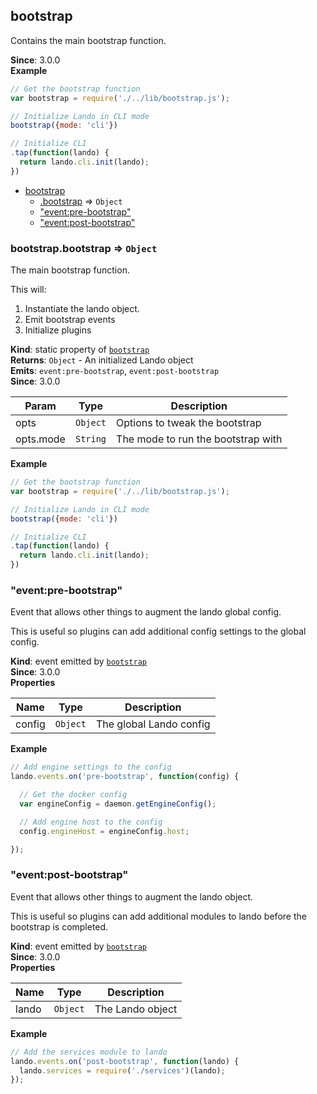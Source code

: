 <a name="module_bootstrap"></a>

## bootstrap
Contains the main bootstrap function.

**Since**: 3.0.0  
**Example**  
```js
// Get the bootstrap function
var bootstrap = require('./../lib/bootstrap.js');

// Initialize Lando in CLI mode
bootstrap({mode: 'cli'})

// Initialize CLI
.tap(function(lando) {
  return lando.cli.init(lando);
})
```

* [bootstrap](#module_bootstrap)
    * [.bootstrap](#module_bootstrap.bootstrap) ⇒ <code>Object</code>
    * ["event:pre-bootstrap"](#module_bootstrap.event_pre-bootstrap)
    * ["event:post-bootstrap"](#module_bootstrap.event_post-bootstrap)

<a name="module_bootstrap.bootstrap"></a>

### bootstrap.bootstrap ⇒ <code>Object</code>
The main bootstrap function.

This will:

  1. Instantiate the lando object.
  2. Emit bootstrap events
  3. Initialize plugins

**Kind**: static property of [<code>bootstrap</code>](#module_bootstrap)  
**Returns**: <code>Object</code> - An initialized Lando object  
**Emits**: <code>event:pre-bootstrap</code>, <code>event:post-bootstrap</code>  
**Since**: 3.0.0  

| Param | Type | Description |
| --- | --- | --- |
| opts | <code>Object</code> | Options to tweak the bootstrap |
| opts.mode | <code>String</code> | The mode to run the bootstrap with |

**Example**  
```js
// Get the bootstrap function
var bootstrap = require('./../lib/bootstrap.js');

// Initialize Lando in CLI mode
bootstrap({mode: 'cli'})

// Initialize CLI
.tap(function(lando) {
  return lando.cli.init(lando);
})
```
<a name="module_bootstrap.event_pre-bootstrap"></a>

### "event:pre-bootstrap"
Event that allows other things to augment the lando global config.

This is useful so plugins can add additional config settings to the global
config.

**Kind**: event emitted by [<code>bootstrap</code>](#module_bootstrap)  
**Since**: 3.0.0  
**Properties**

| Name | Type | Description |
| --- | --- | --- |
| config | <code>Object</code> | The global Lando config |

**Example**  
```js
// Add engine settings to the config
lando.events.on('pre-bootstrap', function(config) {

  // Get the docker config
  var engineConfig = daemon.getEngineConfig();

  // Add engine host to the config
  config.engineHost = engineConfig.host;

});
```
<a name="module_bootstrap.event_post-bootstrap"></a>

### "event:post-bootstrap"
Event that allows other things to augment the lando object.

This is useful so plugins can add additional modules to lando before
the bootstrap is completed.

**Kind**: event emitted by [<code>bootstrap</code>](#module_bootstrap)  
**Since**: 3.0.0  
**Properties**

| Name | Type | Description |
| --- | --- | --- |
| lando | <code>Object</code> | The Lando object |

**Example**  
```js
// Add the services module to lando
lando.events.on('post-bootstrap', function(lando) {
  lando.services = require('./services')(lando);
});
```
